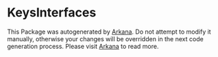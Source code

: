 # KeysInterfaces

This Package was autogenerated by [Arkana](https://github.com/rogerluan/arkana). Do not attempt to modify it manually, otherwise your changes will be overridden in the next code generation process. Please visit [Arkana](https://github.com/rogerluan/arkana) to read more.
